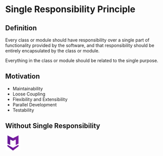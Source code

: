# Single Responsibility Principle

## Definition

Every class or module should have responsibility over a single part of functionality provided by the software, and that responsibility should be entirely encapsulated by the class or module.

Everything in the class or module should be related to the single purpose.

## Motivation

* Maintainability
* Loose Coupling
* Flexibility and Extensibility
* Parallel Development
* Testability 


## Without Single Responsibility
![alt text](https://github.com/adam-p/markdown-here/raw/master/src/common/images/icon48.png "Logo Title Text 1")
